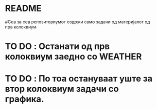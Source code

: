 # README

#Сеа за сеа репозиториумот содржи само задачи од материјалот од прв колоквиум
# TO DO : Останати од прв колоквиум заедно со WEATHER
# TO DO : По тоа остануваат уште за втор колоквиум задачи со графика.